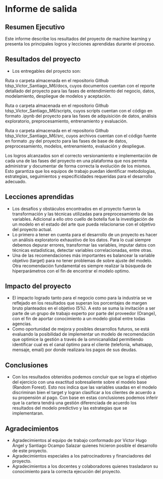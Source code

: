 # Informe de salida

## Resumen Ejecutivo

Este informe describe los resultados del proyecto de machine learning y presenta los principales logros y lecciones aprendidas durante el proceso.

## Resultados del proyecto

- Los entregables del proyecto son:

Ruta o carpeta almacenada en el repositorio Github tdsp_Victor_Santiago_M6/docs, cuyos documentos cuentan con el reporte detallado del proyecto para las fases de entendimiento del negocio, datos, modelamiento, despliegue de modelos y aceptación.

Ruta o carpeta almacenada en el repositorio Github tdsp_Victor_Santiago_M6/scripts, cuyos scripts cuentan con el código en formato .ipynb del proyecto para las fases de adquisición de datos, análisis exploratorio, preprocesamiento, entrenamiento y evaluación.

Ruta o carpeta almacenada en el repositorio Github tdsp_Victor_Santiago_M6/src, cuyos archivos cuentan con el código fuente en formato .py del proyecto para las fases de base de datos, preprocesamiento, modelos, entrenamiento, evaluación y despliegue.

Los logros alcanzados son el correcto versionamiento e implementación de cada una de las fases del proyecto en una plataforma que nos permita administrar y documentar de forma correcta la evolución de los mismos. Esto garantiza que los equipos de trabajo puedan identificar metodologías, estrategias, seguimientos y especificidades requeridas para el desarrollo adecuado.

## Lecciones aprendidas

- Los desafíos y obstáculos encontrados en el proyecto fueron la transformación y las técnicas utilizadas para preprocesamiento de las variables. Adicional a ello otro cuello de botella fue la investigación de un modelo en el estado del arte que pueda relacionarse con el objetivo del proyecto actual.
- Lo primero a tener en cuenta para el desarrollo de un proyecto es hacer un análisis exploratorio exhaustivo de los datos. Para lo cual siempre debemos depurar errores, transformar las variables, imputar datos con técnicas estadísticas, detectar variables correlacionadas, entre otras.
- Una de las recomendaciones más importantes es balancear la variable objetivo (target) para no tener problemas de sobre ajuste del modelo.
Otra recomendación fundamental es siempre realizar la búsqueda de hiperparámetros con el fin de encontrar el modelo optimo.

## Impacto del proyecto

- El impacto logrado tanto para el negocio como para la industria se ve reflejado en los resultados que superan los porcentajes de margen bruto planteados en el objetivo (5%). A esto se suma la invitación a ser parte de un grupo de trabajo experto por parte del proveedor (Orange), con el fin de aportar conocimiento a un modelo global entre todas agencias. 
- Como oportunidad de mejora y posibles desarrollos futuros, se está evaluando la posibilidad de implementar un modelo de recomendación que optimice la gestión a través de la omnicanalidad permitiendo identificar cual es el canal óptimo para el cliente (telefonía, whatsapp, mensaje, email) por donde realizara los pagos de sus deudas.

## Conclusiones

- Con los resultados obtenidos podemos concluir que se logra el objetivo del ejercicio con una exactitud sobresaliente sobre el modelo base (Random Forest). Esto nos indica que las variables usadas en el modelo discriminan bien el target y logran clasificar a los clientes de acuerdo a su propensión al pago. Con base en estas conclusiones podemos inferir que la cartera tendrá una gestión diferenciada de acuerdo los resultados del modelo predictivo y las estrategias que se implementaran.

## Agradecimientos

- Agradecimientos al equipo de trabajo conformado por Victor Hugo Ángel y Santiago Ocampo Salazar quienes hicieron posible el desarrollo de este proyecto.
- Agradecimientos especiales a los patrocinadores y financiadores del proyecto.
- Agradecimientos a los docentes y colaboradores quienes trasladaron su conocimiento para la correcta ejecución del proyecto.
